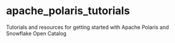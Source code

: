 # apache_polaris_tutorials
Tutorials and resources for getting started with Apache Polaris and Snowflake Open Catalog
